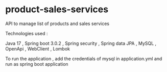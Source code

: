 # product-sales-services
API to manage list of products and sales services

Technologies used :

Java 17 , 
Spring boot 3.0.2 ,
Spring security ,
Spring data JPA ,
MySQL ,
OpenApi ,
WebClient ,
Lombok 

To run the application , add the credentials of mysql in application.yml and run as spring boot application
